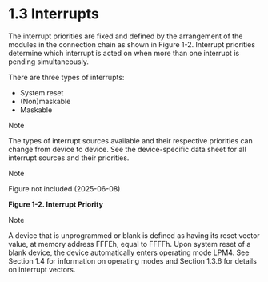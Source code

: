 # 1.3 Interrupts

The interrupt priorities are fixed and defined by the arrangement of the modules in the connection chain as shown in Figure 1-2. Interrupt priorities determine which interrupt is acted on when more than one interrupt is pending simultaneously.

There are three types of interrupts:

- System reset
- (Non)maskable
- Maskable

> [!NOTE]
> The types of interrupt sources available and their respective priorities can change from device to device. See the device-specific data sheet for all interrupt sources and their priorities.

<a id="figure-1-2"></a>

> [!NOTE]
> Figure not included (2025-06-08)

**Figure 1-2. Interrupt Priority**

> [!NOTE]
> A device that is unprogrammed or blank is defined as having its reset vector value, at memory address FFFEh, equal to FFFFh.
> Upon system reset of a blank device, the device automatically enters operating mode LPM4.
> See Section 1.4 for information on operating modes and Section 1.3.6 for details on interrupt vectors.
